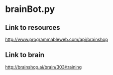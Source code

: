 # brainBot.py


Link to resources
----------------
http://www.programmableweb.com/api/brainshop

Link to brain
----------------
http://brainshop.ai/brain/303/training

